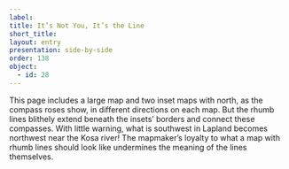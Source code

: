 ```yaml
---
label: 
title: It’s Not You, It’s the Line
short_title:
layout: entry
presentation: side-by-side
order: 138
object:
  - id: 28
---
```

This page includes a large map and two inset maps with north, as the compass roses show, in different directions on each map. But the rhumb lines blithely extend beneath the insets’ borders and connect these compasses. With little warning, what is southwest in Lapland becomes northwest near the Kosa river! The mapmaker’s loyalty to what a map with rhumb lines should look like undermines the meaning of the lines themselves. 